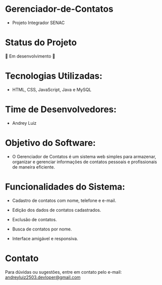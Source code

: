 # Gerenciador-de-Contatos

- Projeto Integrador SENAC

# Status do Projeto

🚧 Em desenvolvimento 🚧

# Tecnologias Utilizadas:

- HTML, CSS, JavaScript, Java e MySQL

# Time de Desenvolvedores:

- Andrey Luiz

# Objetivo do Software:

- O Gerenciador de Contatos é um sistema web simples para armazenar, organizar e gerenciar informações de contatos pessoais e profissionais de maneira eficiente.

# Funcionalidades do Sistema:

- Cadastro de contatos com nome, telefone e e-mail.

- Edição dos dados de contatos cadastrados.

- Exclusão de contatos.

- Busca de contatos por nome.

- Interface amigável e responsiva.

# Contato

Para dúvidas ou sugestões, entre em contato pelo e-mail: andreyluiz2503.devloper@gmail.com
